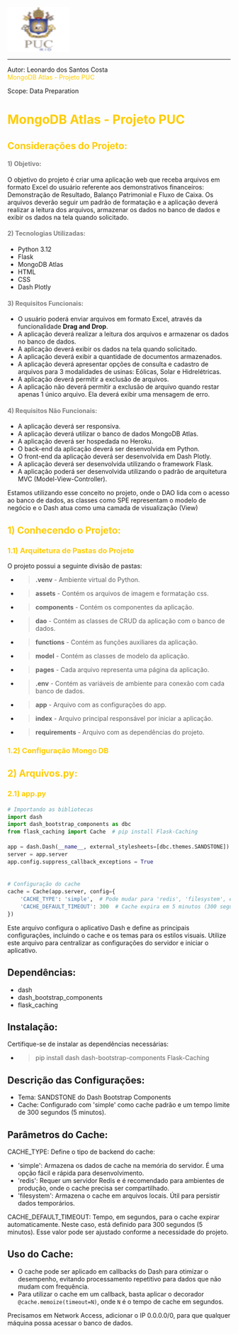 <div>
    <img src="assets/img/img.png" width="140" height="100">
</div>

---
Autor: Leonardo dos Santos Costa
<br>
<font color=#ffcc00>MongoDB Atlas - Projeto PUC </font>

Scope: Data Preparation

# <font color=#ffcc00>MongoDB Atlas - Projeto PUC </font>

## <font color=#ffcc00> Considerações do Projeto:</font>

#### <font color=gray>1) Objetivo:</font>

O objetivo do projeto é criar uma aplicação web que receba arquivos em formato Excel do usuário referente aos demonstrativos financeiros: Demonstração de Resultado, Balanço Patrimonial e Fluxo de Caixa.
Os arquivos deverão seguir um padrão de formatação e a aplicação deverá realizar a leitura dos arquivos, armazenar os dados no banco de dados e exibir os dados na tela quando solicitado.

#### <font color=gray>2) Tecnologias Utilizadas:</font>

- Python 3.12
- Flask
- MongoDB Atlas
- HTML
- CSS
- Dash Plotly

#### <font color=gray>3) Requisitos Funcionais:</font>

- O usuário poderá enviar arquivos em formato Excel, através da funcionalidade **Drag and Drop**.
- A aplicação deverá realizar a leitura dos arquivos e armazenar os dados no banco de dados.
- A aplicação deverá exibir os dados na tela quando solicitado.
- A aplicação deverá exibir a quantidade de documentos armazenados.
- A aplicação deverá apresentar opções de consulta e cadastro de arquivos para 3 modalidades de usinas: Eólicas, Solar e Hidrelétricas.
- A aplicação deverá permitir a exclusão de arquivos.
- A aplicação não deverá permitir a exclusão de arquivo quando restar apenas 1 único arquivo. Ela deverá exibir uma mensagem de erro.

#### <font color=gray>4) Requisitos Não Funcionais:</font>

- A aplicação deverá ser responsiva.
- A aplicação deverá utilizar o banco de dados MongoDB Atlas.
- A aplicação deverá ser hospedada no Heroku.
- O back-end da aplicação deverá ser desenvolvida em Python.
- O front-end da aplicação deverá ser desenvolvida em Dash Plotly.
- A aplicação deverá ser desenvolvida utilizando o framework Flask.
- A aplicação poderá ser desenvolvida utilizando o padrão de arquitetura MVC (Model-View-Controller).

Estamos utilizando esse conceito no projeto, onde o DAO lida com o acesso ao banco de dados, as classes como SPE representam o modelo de negócio e o Dash atua como uma camada de visualização (View)





## <font color=#ffcc00> 1) Conhecendo o Projeto:</font>

### <font color=#ffcc00>1.1) Arquitetura de Pastas do Projeto</font>

O projeto possui a seguinte divisão de pastas:

- > **.venv** - Ambiente virtual do Python.
- > **assets** - Contém os arquivos de imagem e formatação css.
- > **components** - Contém os componentes da aplicação.
- > **dao** - Contém as classes de CRUD da aplicação com o banco de dados.
- > **functions** - Contém as funções auxiliares da aplicação.
- > **model** - Contém as classes de modelo da aplicação.
- > **pages** - Cada arquivo representa uma página da aplicação.
- > **.env** - Contém as variáveis de ambiente para conexão com cada banco de dados.
- > **app** - Arquivo com as configurações do app.
- > **index** - Arquivo principal responsável por iniciar a aplicação.
- > **requirements** - Arquivo com as dependências do projeto.

### <font color=#ffcc00>1.2) Configuração Mongo DB </font>
  


## <font color=#ffcc00> 2) Arquivos.py:</font>

### <font color=#ffcc00>2.1) app.py </font>


```python
# Importando as bibliotecas 
import dash
import dash_bootstrap_components as dbc
from flask_caching import Cache  # pip install Flask-Caching

app = dash.Dash(__name__, external_stylesheets=[dbc.themes.SANDSTONE])
server = app.server
app.config.suppress_callback_exceptions = True


# Configuração do cache
cache = Cache(app.server, config={
    'CACHE_TYPE': 'simple',  # Pode mudar para 'redis', 'filesystem', etc. conforme necessidade
    'CACHE_DEFAULT_TIMEOUT': 300  # Cache expira em 5 minutos (300 segundos)
})
```


Este arquivo configura o aplicativo Dash e define as principais configurações, incluindo o cache e os temas para os estilos visuais.
Utilize este arquivo para centralizar as configurações do servidor e iniciar o aplicativo.

Dependências:
-------------
- dash
- dash_bootstrap_components
- flask_caching

Instalação:
-------------
Certifique-se de instalar as dependências necessárias: 
- > pip install dash dash-bootstrap-components Flask-Caching

Descrição das Configurações:
----------------------------
- Tema: SANDSTONE do Dash Bootstrap Components
- Cache: Configurado com 'simple' como cache padrão e um tempo limite de 300 segundos (5 minutos).

Parâmetros do Cache:
--------------------
CACHE_TYPE:
Define o tipo de backend do cache:
- 'simple': Armazena os dados de cache na memória do servidor. É uma opção fácil e rápida para desenvolvimento.
- 'redis': Requer um servidor Redis e é recomendado para ambientes de produção, onde o cache precisa ser compartilhado.
- 'filesystem': Armazena o cache em arquivos locais. Útil para persistir dados temporários.

CACHE_DEFAULT_TIMEOUT:
Tempo, em segundos, para o cache expirar automaticamente. Neste caso, está definido para 300 segundos (5 minutos).
Esse valor pode ser ajustado conforme a necessidade do projeto.

Uso do Cache:
-------------
- O cache pode ser aplicado em callbacks do Dash para otimizar o desempenho, evitando processamento repetitivo para dados que
  não mudam com frequência.
- Para utilizar o cache em um callback, basta aplicar o decorador `@cache.memoize(timeout=N)`, onde `N` é o tempo de cache em segundos.















Precisamos em Network Access, adicionar o IP 0.0.0.0/0, para que qualquer máquina possa acessar o banco de dados.


[//]: # (![Docker]&#40;img/img_1.png&#41;)